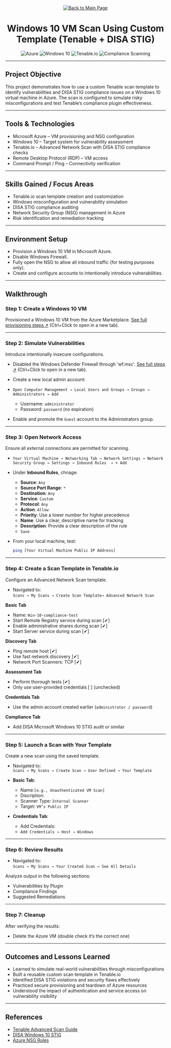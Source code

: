<p align="center">
  <a href="https://github.com/Samuel-Cavada" target="_blank">
    <img src="https://img.shields.io/badge/Back_to_Main_Page-000000?style=for-the-badge&logo=github&logoColor=white" alt="Back to Main Page"/>
  </a>
</p>

<!-- Mascots Section (optional)
<p align="center">
  <img src="https://github.com/user-attachments/assets/your-mascot-id.png" alt="PatchPal" width="100">
</p>
-->

<h1 align="center">Windows 10 VM Scan Using Custom Template (Tenable + DISA STIG)</h1>

<p align="center">
  <img src="https://img.shields.io/badge/Platform-Azure-0078D4?style=for-the-badge&logo=microsoftazure&logoColor=white" alt="Azure" />
  <img src="https://img.shields.io/badge/OS-Windows%2010-0078D6?style=for-the-badge&logo=windows&logoColor=white" alt="Windows 10" />
  <img src="https://img.shields.io/badge/Tool-Tenable.io-00B388?style=for-the-badge&logo=tenable&logoColor=white" alt="Tenable.io" />
  <img src="https://img.shields.io/badge/Focus-Compliance%20Scanning-orange?style=for-the-badge" alt="Compliance Scanning" />
</p>

---

## Project Objective
This project demonstrates how to use a custom Tenable scan template to identify vulnerabilities and DISA STIG compliance issues on a Windows 10 virtual machine in Azure. The scan is configured to simulate risky misconfigurations and test Tenable’s compliance plugin effectiveness.

---

## Tools & Technologies
- Microsoft Azure – VM provisioning and NSG configuration
- Windows 10 – Target system for vulnerability assessment
- Tenable.io – Advanced Network Scan with DISA STIG compliance checks
- Remote Desktop Protocol (RDP) – VM access
- Command Prompt / Ping – Connectivity verification

---

## Skills Gained / Focus Areas
- Tenable.io scan template creation and customization
- Windows misconfiguration and vulnerability simulation
- DISA STIG compliance auditing
- Network Security Group (NSG) management in Azure
- Risk identification and remediation tracking

---

## Environment Setup
- Provision a Windows 10 VM in Microsoft Azure.
- Disable Windows Firewall.
- Fully open the NSG to allow all inbound traffic (for testing purposes only).
- Create and configure accounts to intentionally introduce vulnerabilities.

---

## Walkthrough

### Step 1: Create a Windows 10 VM
Provisioned a Windows 10 VM from the Azure Marketplace. [See full provisioning steps ↗](https://github.com/Samuel-Cavada/Azure-VM-Build) (Ctrl+Click to open in a new tab).


---

### Step 2: Simulate Vulnerabilities
Introduce intentionally insecure configurations.

- Disabled the Windows Defender Firewall through 'wf.msc'. [See full steps ↗](https://github.com/Samuel-Cavada/Disable-the-Firewall-Windows) (Ctrl+Click to open in a new tab).

- Create a new local admin account:
- `Open Computer Management → Local Users and Groups → Groups → Administrators → Add`
  - Username: `administrator`
  - Password: `password` (no expiration)
- Enable and promote the `Guest` account to the Administrators group.

---

### Step 3: Open Network Access
Ensure all external connections are permitted for scanning.

 - `Your Virtual Machine → Networking Tab → Network Settings → Network Security Group → Settings → Inbound Rules  → + Add `
 
- Under **Inbound Rules**, chnage:
  - **Source**: `Any`
  - **Source Port Range**: `*`
  - **Destination**: `Any`
  - **Service**: `Custom`
  - **Protocol**: `Any` 
  - **Action**: `Allow`  
  - **Priority**: Use a lower number for higher precedence  
  - **Name**: Use a clear, descriptive name for tracking
  - **Description**: Provide a clear description of the rule
  - `Save`

- From your local machine, test:
  ```bash
  ping [Your Virtual Machine Public IP Address]
  ```

---

### Step 4: Create a Scan Template in Tenable.io
Configure an Advanced Network Scan template.
- Navigated to:  
  `Scans → My Scans → Create Scan Template→ Advanced Network Scan`


**Basic Tab**
- Name: `Win-10-compliance-test`
- Start Remote Registry service during scan [✔]
- Enable administrative shares during scan [✔]
- Start Server service during scan [✔]

**Discovery Tab**
- Ping remote host [✔]
- Use fast network discovery [✔]
- Network Port Scanners: TCP [✔]

**Assessment Tab**
- Perform thorough tests [✔]
- Only use user-provided credentials [ ] (unchecked)

**Credentials Tab**
- Use the admin account created earlier (`administrator / password`)

**Compliance Tab**
- Add DISA Microsoft Windows 10 STIG audit or similar

---

### Step 5: Launch a Scan with Your Template
Create a new scan using the saved template.
- Navigated to:  
  `Scans → My Scans → Create Scan → User Defined → Your Template`

- **Basic Tab**:
  - Name:`[e.g., Unauthenticated VM Scan]`
  - Discription:
  - Scanner Type: `Internal Scanner`
  - Target: `VM’s Public IP`
    
- **Credentials Tab**:
  - Add Credentials:
   - `Add Credentials → Host → Windows`  

---

### Step 6: Review Results

- Navigated to:  
  `Scans → My Scans → Your Created Scan → See All Details`
  
Analyze output in the following sections:
- Vulnerabilities by Plugin  
- Compliance Findings  
- Suggested Remediations  

---

### Step 7: Cleanup
After verifying the results:

- Delete the Azure VM (double check it’s the correct one)

---

## Outcomes and Lessons Learned
- Learned to simulate real-world vulnerabilities through misconfigurations
- Built a reusable custom scan template in Tenable.io
- Identified DISA STIG violations and security flaws effectively
- Practiced secure provisioning and teardown of Azure resources
- Understood the impact of authentication and service access on vulnerability visibility

---

## References
- [Tenable Advanced Scan Guide](https://docs.tenable.com/tenableio/Content/Scans/CreateScan.htm)
- [DISA Windows 10 STIG](https://public.cyber.mil/stigs/downloads/)
- [Azure NSG Rules](https://learn.microsoft.com/en-us/azure/virtual-network/network-security-groups-overview)
